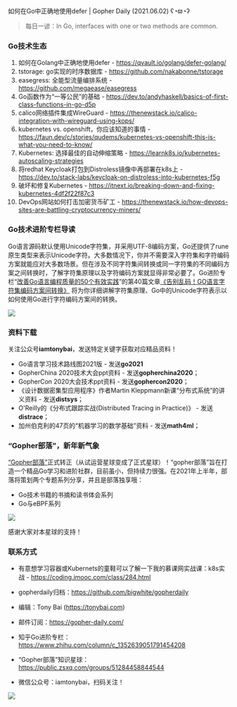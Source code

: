 如何在Go中正确地使用defer | Gopher Daily (2021.06.02) ʕ◔ϖ◔ʔ

>每日一谚：In Go, interfaces with one or two methods are common.

### Go技术生态

1. 如何在Golang中正确地使用defer - https://qvault.io/golang/defer-golang/
2. tstorage: go实现的时序数据库 - https://github.com/nakabonne/tstorage
3. easegress: 全能型流量编排系统 - https://github.com/megaease/easegress
4. Go函数作为“一等公民”的基础 - https://dev.to/andyhaskell/basics-of-first-class-functions-in-go-d5p
5. calico网络插件集成WireGuard - https://thenewstack.io/calico-integration-with-wireguard-using-kops/
6. kubernetes vs. openshift，你应该知道的事情 - https://faun.dev/c/stories/qudems/kubernetes-vs-openshift-this-is-what-you-need-to-know/
7. Kubernetes: 选择最佳的自动伸缩策略 - https://learnk8s.io/kubernetes-autoscaling-strategies
8. 将redhat Keycloak打包到Distroless镜像中再部署在k8s上 - https://dev.to/stack-labs/keycloak-on-distroless-into-kubernetes-f5g
9. 破坏和修复Kubernetes - https://itnext.io/breaking-down-and-fixing-kubernetes-4df2f22f87c3
10. DevOps网站如何打击加密货币矿工 - https://thenewstack.io/how-devops-sites-are-battling-cryptocurrency-miners/

### Go技术进阶专栏导读

Go语言源码默认使用Unicode字符集，并采用UTF-8编码方案，Go还提供了rune原生类型来表示Unicode字符。大多数情况下，你并不需要深入字符集和字符编码方案就能应对大多数场景。但在涉及不同字符集间转换或同一字符集的不同编码方案之间转换时，了解字符集原理以及字符编码方案就显得非常必要了。Go进阶专栏“[改善Go语⾔编程质量的50个有效实践](https://mp.weixin.qq.com/s/RThCEQOdytQxwrMP7XRTRw)”的第40篇文章[《告别乱码！GO语言字符集编码方案间转换》](https://www.imooc.com/read/87/article/2470) 将为你详细讲解字符集原理、Go中的Unicode字符表示以如何使用Go进行字符编码方案间的转换。

![](http://image.tonybai.com/img/202011/go-column-pgo-with-qr-and-text.png)


### 资料下载

关注公众号**iamtonybai**，发送特定关键字获取对应精品资料！

* Go语言学习技术路线图2021版 - 发送**go2021**
* GopherChina 2020技术大会ppt资料 - 发送**gopherchina2020**；
* GopherCon 2020大会技术ppt资料 - 发送**gophercon2020**；
* 《设计数据密集型应用程序》作者Martin Kleppmann新课“分布式系统”的讲义资料 - 发送**distsys**；
* O'Reilly的《分布式跟踪实战(Distributed Tracing in Practice)》 - 发送**distrace**；
* 加州伯克利的47页的“机器学习的数学基础”资料 - 发送**math4ml**；

### “Gopher部落”，新年新气象

[“Gopher部落”](https://mp.weixin.qq.com/s/jUqAL7hf2GmMun64BJufEA)正式转正（从试运营星球变成了正式星球）！“gopher部落”旨在打造一个精品Go学习和进阶社群，目前虽小，但持续力很强。在2021年上半年，部落将策划两个专题系列分享，并且是部落独享哦：

* Go技术书籍的书摘和读书体会系列
* Go与eBPF系列

![](http://image.tonybai.com/img/202103/gopher-tribe-zsxq-card.png)

感谢大家对本星球的支持！

### 联系方式

* 有意想学习容器或Kubernets的童鞋可以了解一下我的慕课网实战课：k8s实战 - https://coding.imooc.com/class/284.html
* gopherdaily归档：https://github.com/bigwhite/gopherdaily

* 编辑：Tony Bai (https://tonybai.com)
* 邮件订阅：https://gopher-daily.com/
* 知乎Go进阶专栏：https://www.zhihu.com/column/c_1352639051791454208
* “Gopher部落”知识星球：https://public.zsxq.com/groups/51284458844544
* 微信公众号：iamtonybai，扫码关注！

![](http://image.tonybai.com/img/202011/qrcode_for_iamtonybai.jpg)

